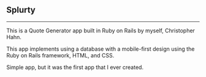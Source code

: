 Splurty
---------
---------
This is a Quote Generator app built in Ruby on Rails by myself, Christopher Hahn.



This app implements using a database with a mobile-first design using the Ruby on Rails framework, HTML, and CSS.

Simple app, but it was the first app that I ever created.